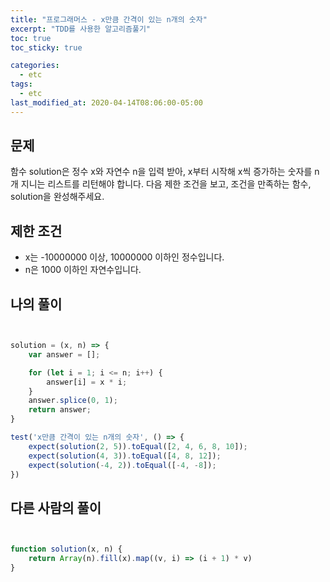 ```yaml
---
title: "프로그래머스 - x만큼 간격이 있는 n개의 숫자"
excerpt: "TDD를 사용한 알고리즘풀기"
toc: true
toc_sticky: true

categories:
  - etc
tags:
  - etc
last_modified_at: 2020-04-14T08:06:00-05:00
---
```


## 문제 

함수 solution은 정수 x와 자연수 n을 입력 받아, x부터 시작해 x씩 증가하는 숫자를 n개 지니는 리스트를 리턴해야 합니다. 다음 제한 조건을 보고, 조건을 만족하는 함수, solution을 완성해주세요.

## 제한 조건

+ x는 -10000000 이상, 10000000 이하인 정수입니다.
+ n은 1000 이하인 자연수입니다.

## 나의 풀이

```js


solution = (x, n) => {
    var answer = [];

    for (let i = 1; i <= n; i++) {
        answer[i] = x * i;
    }
    answer.splice(0, 1);
    return answer;
}

test('x만큼 간격이 있는 n개의 숫자', () => {
    expect(solution(2, 5)).toEqual([2, 4, 6, 8, 10]);
    expect(solution(4, 3)).toEqual([4, 8, 12]);
    expect(solution(-4, 2)).toEqual([-4, -8]);
})


```


## 다른 사람의 풀이 

```js


function solution(x, n) {
    return Array(n).fill(x).map((v, i) => (i + 1) * v)
}

```
